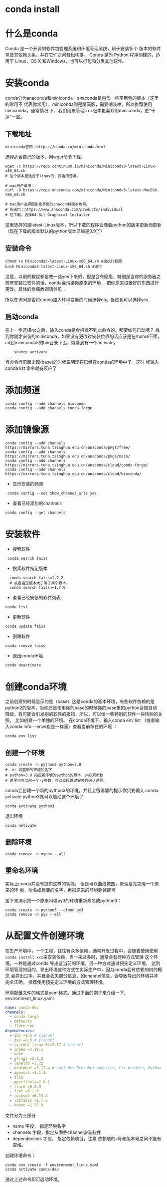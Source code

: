conda install
===

# 什么是conda

Conda 是一个开源的软件包管理系统和环境管理系统，用于安装多个
版本的软件包及其依赖关系，并在它们之间轻松切换。 Conda 是为
Python 程序创建的，适用于 Linux，OS X 和Windows，也可以打包和分发其他软件。

# 安装conda

conda分为anaconda和miniconda。anaconda是包含一些常用包的版本（这里的常用不
代表你常用），miniconda则是精简版，需要啥装啥，所以推荐使用miniconda。通常情况
下，我们用来管理c++版本更喜欢用miniconda，更"干净"一些。

## 下载地址
    
    miniconda官网：https://conda.io/miniconda.html

选择适合自己的版本，用wget命令下载。

```shell
wget -c https://repo.continuum.io/miniconda/Miniconda3-latest-Linux-x86_64.sh
# 这个版本是适合于linux的，要看清楚噢。

# mac用户请用：
curl -O https://repo.anaconda.com/miniconda/Miniconda3-latest-MacOSX-x86_64.sh

# mac用户选择图形化界面的anaconda版本也可。
# 传送门：https://www.anaconda.com/products/individual 
# 往下翻，选择64-Bit Graphical Installer
```
这里选择的是latest-Linux版本，所以下载的程序会随着python的版本更新而更新
（现在下载的版本默认的python版本已经是3.9了）

## 安装命令

```shell
chmod +x Miniconda3-latest-Linux-x86_64.sh #给执行权限
bash Miniconda3-latest-Linux-x86_64.sh #运行
```
注意，以前的教程都是教一路yes下来的，但是会有隐患，特别是当你的服务器之前有安装过软件的话，conda会污染你原来的环境，
把你原来设置好的东西进行更改。具体的惨痛教训请参见：

所以在询问是否将conda加入环境变量的时候选择no。当然也可以选择yes

## 启动conda

在上一步选择no之后，输入conda是会报找不到此命令的。那要如何启动呢？
找到你刚才安装的miniconda，如果没有更改过安装位置的话应该是在/home下面，
cd到miniconda3的bin目录下面，能看到有一个activate。

```shell
    source activate
```
当命令行前面出现(base)的时候说明现在已经在conda的环境中了。这时
候输入conda list 命令就有反应了

# 添加频道

```shell
conda config --add channels bioconda
conda config --add channels conda-forge
```

# 添加镜像源

```shell
conda config --add channels https://mirrors.tuna.tsinghua.edu.cn/anaconda/pkgs/free/
conda config --add channels https://mirrors.tuna.tsinghua.edu.cn/anaconda/pkgs/main/
conda config --add channels https://mirrors.tuna.tsinghua.edu.cn/anaconda/cloud/conda-forge/
conda config --add channels https://mirrors.tuna.tsinghua.edu.cn/anaconda/cloud/bioconda/
```

- 显示安装的频道

```shell
 conda config --set show_channel_urls yes 
```
- 查看已经添加的channels
```shell
conda config --get channels
```

# 安装软件

- 搜索软件
```shell
 conda search faiss
```
- 搜索软件指定版本
```shell
  conda search faiss=1.7.2
  # 或者指定版本大于等于某个版本
  conda search faiss>=1.7.0
```
- 查看已经安装的软件列表

```shell
conda list
```

- 更新软件

```shell
conda update faiss
```

- 删除软件

```shell
conda remove faiss
```

- 退出conda环境

```shell
conda deactivate
```

# 创建conda环境

之前创建的时候显示的是（base）这是conda的基本环境，有些软件依赖的是
python2的版本，当你还是使用你的base的时候你的base里的python会被自动
降级，有可能会引发别的软件的报错，所以，可以给一些特别的软件一些特别的关照，
比如创建一个单独的环境。 在conda环境下，输入conda env list
（或者输入conda info --envs也是一样滴）查看当前存在的环境 ：

```shell
conda env list
```

## 创建一个环境

```shell
conda create -n python3 python=3.8
# -n: 设置新的环境的名字
# python=3.8 指定新环境的python的版本，非必须参数
# 这里也可以用一个-y参数，可以直接跳过安装的确认过程。
```
conda会创建一个新的python3的环境，并且会很温馨的提示你只要输入
conda activate python3就可以启动这个环境了

```shell
conda avtivate python3
```
退出环境

```shell
conda detivate
```

## 删除环境

```shell
conda remove -n myenv --all
```

## 重命名环境

实际上conda并没有提供这样的功能， 但是可以曲线救国，原理是先克隆一个原来的环
境，命名成想要的名字，再把原来的环境删掉即可

接下来演示把一个原来叫做py3的环境重新命名成python3：

```shell
conda create -n python3 --clone py3
conda remove -n py3 --all
```

# 从配置文件创建环境

在生产环境中，一个工程，往往有众多依赖，通常开发过程中，会随着使用使用
`conda install xxx`来安装依赖，当一来过多时，通常会有两种方式管理
这个环境，一种是通过conda 导出这当前的环境，另一种方式通过预先定义环境，
达到环境管理的目的。导出环境这种方式在实际生产中，因为conda会有依赖的树的概念
会导出过多，并且会丢失部分信息，如channel信息，会导致导出的环境并非完全正确。
推荐使用预先定义环境的方式管理环境。

环境配置文件的格式是yaml格式。通过下面的例子来介绍一下, environment_linux.yaml

```yaml
name: conda-dev
channels:
  - conda-forge
  - defaults
  - flare-rpc
dependencies:
  - gcc =8.5 # [linux]
  - gxx =8.5 # [linux]
  - sysroot_linux-64=2.17 # [linux]
  - cmake =3.19.1
  - make
  - gflags =2.2.2
  - leveldb =1.22
  - protobuf =3.12.4 # includes Protobuf compiler, C++ headers, Python libraries
  - openssl =1.1.1
  - zlib
  - gperftools=2.9.1
  - flare =0.2.0
  - frat =0.1.0
  - rocksdb =6.13.3
  - libfaiss =1.7.2
  - boost =1.75.0
```

文件分为三部分

- name 字段， 指定环境名字
- channels 字段，指定从哪些channel安装软件
- dependencies 字段， 指定依赖项目，注意 依赖项的`=`号和版本号之间不能有空格。

创建环境命令：

```shell
conda env create -f environment_linux.yaml
conda activate conda-dev
```
通过上述命令即可启动环境。